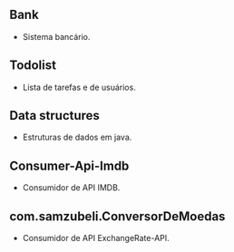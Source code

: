 ## Bank
- Sistema bancário.  

## Todolist  
- Lista de tarefas e de usuários.  
 
## Data structures  
- Estruturas de dados em java.   

## Consumer-Api-Imdb  
- Consumidor de API IMDB.   

## com.samzubeli.ConversorDeMoedas 
- Consumidor de API ExchangeRate-API.